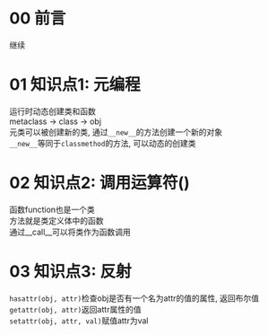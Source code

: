 # 00 前言
继续  

# 01 知识点1: 元编程  
运行时动态创建类和函数  
metaclass -> class -> obj  
元类可以被创建新的类, 通过`__new__`的方法创建一个新的对象  
`__new__`等同于`classmethod`的方法, 可以动态的创建类  

# 02 知识点2: 调用运算符()  
函数function也是一个类  
方法就是类定义体中的函数  
通过__call__可以将类作为函数调用

# 03 知识点3: 反射
`hasattr(obj, attr)`检查obj是否有一个名为attr的值的属性, 返回布尔值  
`getattr(obj, attr)`返回attr属性的值  
`setattr(obj, attr, val)`赋值attr为val  
